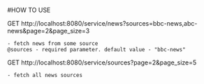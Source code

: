 #HOW TO USE

GET http://localhost:8080/service/news?sources=bbc-news,abc-news&page=2&page_size=3

	- fetch news from some source	
	@sources - required parameter. default value - "bbc-news"	

GET http://localhost:8080/service/sources?page=2&page_size=5

	- fetch all news sources
	
	